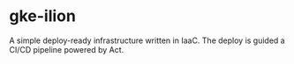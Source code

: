 # gke-ilion
A simple deploy-ready infrastructure written in IaaC. The deploy is guided a CI/CD pipeline powered by Act. 
